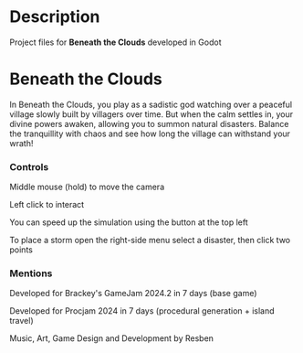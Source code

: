 # Description
Project files for **Beneath the Clouds** developed in Godot

# Beneath the Clouds
In Beneath the Clouds, you play as a sadistic god watching over a peaceful village slowly built by villagers over time. But when the calm settles in, your divine powers awaken, allowing you to summon natural disasters. Balance the tranquillity with chaos and see how long the village can withstand your wrath!

### Controls
Middle mouse (hold) to move the camera

Left click to interact

You can speed up the simulation using the button at the top left

To place a storm open the right-side menu select a disaster, then click two points

### Mentions
Developed for Brackey's GameJam 2024.2 in 7 days (base game)

Developed for Procjam 2024 in 7 days (procedural generation + island travel)


Music, Art, Game Design and Development by Resben
